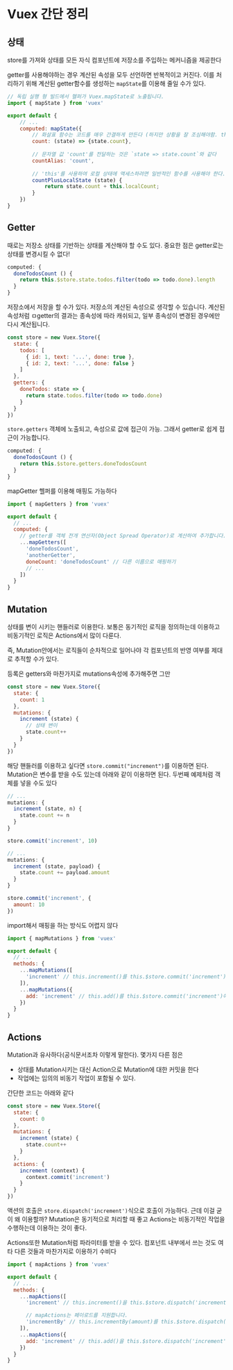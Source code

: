 # Vuex 간단 정리

## 상태

store를 가져와 상태를 모든 자식 컴포넌트에 저장소를 주입하는 메커니즘을 제공한다

getter를 사용해야하는 경우 계산된 속성을 모두 선언하면 반복적이고 커진다. 이를 처리하기 위해 계산된 getter함수를 생성하는 `mapState`를 이용해 줄일 수가 있다.

```javascript
// 독립 실행 형 빌드에서 헬퍼가 Vuex.mapState로 노출됩니다.
import { mapState } from 'vuex'

export default {
    // ...
    computed: mapState({
        // 화살표 함수는 코드를 매우 간결하게 만든다 (하지만 상황을 잘 조심해야함. this고려)
        count: (state) => {state.count},
        
        // 문자열 값 'count'를 전달하는 것은 `state => state.count`와 같다
        countAlias: 'count',
        
        // 'this'를 사용하여 로컬 상태에 액세스하려면 일반적인 함수를 사용해야 한다.
        countPlusLocalState (state) {
            return state.count + this.localCount;
        }
    })
}
```

## Getter

때로는 저장소 상태를 기반하는 상태를 계산해야 할 수도 있다. 중요한 점은 getter로는 상태를 변경시킬 수 없다!

```javascript
computed: {
  doneTodosCount () {
    return this.$store.state.todos.filter(todo => todo.done).length
  }
}
```

저장소에서 저장을 할 수가 있다. 저장소의 계산된 속성으로 생각할 수 있습니다. 계산된 속성처럼 ㅁgetter의 결과는 종속성에 따라 캐쉬되고, 일부 종속성이 변경된 경우에만 다시 계산됩니다.

```javascript
const store = new Vuex.Store({
  state: {
    todos: [
      { id: 1, text: '...', done: true },
      { id: 2, text: '...', done: false }
    ]
  },
  getters: {
    doneTodos: state => {
      return state.todos.filter(todo => todo.done)
    }
  }
})
```

`store.getters` 객체에 노출되고, 속성으로 값에 접근이 가능. 그래서 getter로 쉽게 접근이 가능합니다.

```javascript
computed: {
  doneTodosCount () {
    return this.$store.getters.doneTodosCount
  }
}
```

mapGetter 헬퍼를 이용해 매핑도 가능하다

```javascript
import { mapGetters } from 'vuex'

export default {
  // ...
  computed: {
    // getter를 객체 전개 연산자(Object Spread Operator)로 계산하여 추가합니다.
    ...mapGetters([
      'doneTodosCount',
      'anotherGetter',
      doneCount: 'doneTodosCount' // 다른 이름으로 매핑하기
      // ...
    ])
  }
}
```

## Mutation

상태를 변이 시키는 핸들러로 이용한다. 보통은 동기적인 로직을 정의하는데 이용하고 비동기적인 로직은 Actions에서 많이 다룬다.

즉, Mutation안에서는 로직들이 순차적으로 일어나야 각 컴포넌트의 반영 여부를 제대로 추적할 수가 있다.

등록은 getters와 마찬가지로 mutations속성에 추가해주면 그만

```javascript
const store = new Vuex.Store({
  state: {
    count: 1
  },
  mutations: {
    increment (state) {
      // 상태 변이
      state.count++
    }
  }
})
```

해당 핸들러를 이용하고 싶다면 `store.commit("increment")`를 이용하면 된다. Mutation은 변수를 받을 수도 있는데 아래와 같이 이용하면 된다. 두번째 예제처럼 객체를 넣을 수도 있다

```javascript
// ...
mutations: {
  increment (state, n) {
    state.count += n
  }
}

store.commit('increment', 10)

// ...
mutations: {
  increment (state, payload) {
    state.count += payload.amount
  }
}

store.commit('increment', {
  amount: 10
})
```

import해서 매핑을 하는 방식도 어렵지 않다

```javascript
import { mapMutations } from 'vuex'

export default {
  // ...
  methods: {
    ...mapMutations([
      'increment' // this.increment()를 this.$store.commit('increment')에 매핑합니다.
    ]),
    ...mapMutations({
      add: 'increment' // this.add()를 this.$store.commit('increment')에 매핑합니다.
    })
  }
}
```

## Actions

Mutation과 유사하다(공식문서조차 이렇게 말한다). 몇가지 다른 점은

- 상태를 Mutation시키는 대신 Action으로 Mutation에 대한 커밋을 한다
- 작업에는 임의의 비동기 작업이 포함될 수 있다.

간단한 코드는 아래와 같다

```javascript
const store = new Vuex.Store({
  state: {
    count: 0
  },
  mutations: {
    increment (state) {
      state.count++
    }
  },
  actions: {
    increment (context) {
      context.commit('increment')
    }
  }
})
```

액션의 호출은 `store.dispatch('increment')`식으로 호출이 가능하다. 근데 이걸 굳이 왜 이용할까? Mutation은 동기적으로 처리할 때 좋고 Actions는 비동기적인 작업을 수행하는데 이용하는 것이 좋다.

Actions또한 Mutation처럼 파라미터를 받을 수 있다. 컴포넌트 내부에서 쓰는 것도 여타 다른 것들과 마찬가지로 이용하기 수비다

```javascript
import { mapActions } from 'vuex'

export default {
  // ...
  methods: {
    ...mapActions([
      'increment' // this.increment()을 this.$store.dispatch('increment')에 매핑

      // mapActions는 페이로드를 지원합니다.
      'incrementBy' // this.incrementBy(amount)를 this.$store.dispatch('incrementBy', amount)에 매핑
    ]),
    ...mapActions({
      add: 'increment' // this.add()을 this.$store.dispatch('increment')에 매핑
    })
  }
}
```

